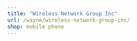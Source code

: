 ```yaml
---
title: "Wireless Network Group Inc"
url: /wayne/wireless-network-group-inc/
shop: mobile phone
---
```

